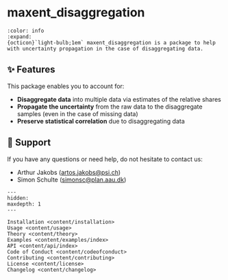 # maxent_disaggregation

```{button-link}
:color: info
:expand:
{octicon}`light-bulb;1em` maxent_disaggregation is a package to help with uncertainty propagation in the case of disaggregating data.
```

## ✨ Features
This package enables you to account for:
- **Disaggregate data** into multiple data via estimates of the relative shares
- **Propagate the uncertainty** from the raw data to the disaggregate samples (even in the case of missing data)
- **Preserve statistical correlation** due to disaggregating data 



## 💬 Support
If you have any questions or need help, do not hesitate to contact us:
- Arthur Jakobs ([artos.jakobs@psi.ch](mailto:artos.jakobs@psi.ch))
- Simon Schulte ([simonsc@plan.aau.dk](mailto:simonsc@plan.aau.dk))





```{toctree}
---
hidden:
maxdepth: 1
---

Installation <content/installation>
Usage <content/usage>
Theory <content/theory>
Examples <content/examples/index>
API <content/api/index>
Code of Conduct <content/codeofconduct>
Contributing <content/contributing>
License <content/license>
Changelog <content/changelog>
```

